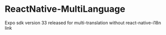 # ReactNative-MultiLanguage

Expo sdk version 33 released for multi-translation without react-native-i18n link
